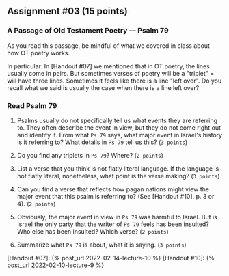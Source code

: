 ## Assignment #03 (15 points)

### A Passage of Old Testament Poetry — Psalm 79

As you read this passage, be mindful of what we covered in class about how OT poetry works.

In particular: In [Handout #07] we mentioned that in OT poetry, the lines usually come in pairs. But sometimes verses of poetry will be a "triplet" = will have three lines. Sometimes it feels like there is a line "left over". Do you recall what we said is usually the case when there is a line left over?

### Read Psalm 79

1. Psalms usually do not specifically tell us what events they are referring to. They often describe the event in view, but they do not come right out and identify it. From what `Ps 79` says, what major event in Israel's history is it referring to? What details in `Ps 79` tell us this? (`3 points`)

2. Do you find any triplets in `Ps 79`? Where? (`2 points`)

3. List a verse that you think is not flatly literal language. If the language is not flatly literal, nonetheless, what point is the verse making? (`3 points`)

4. Can you find a verse that reflects how pagan nations might view the major event that this psalm is referring to? (See [Handout #10], p. 3 or 4). (`2 points`)

5. Obviously, the major event in view in `Ps 79` was harmful to Israel. But is Israel the only party that the writer of `Ps 79` feels has been insulted? Who else has been insulted? Which verse? (`2 points`)

6. Summarize what `Ps 79` is about, what it is saying. (`3 points`)

[Handout #07]: {% post_url 2022-02-14-lecture-10 %}
[Handout #10]: {% post_url 2022-02-10-lecture-9 %}